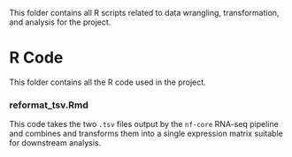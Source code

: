 This folder contains all R scripts related to data wrangling, transformation, and analysis for the project.

# R Code

This folder contains all the R code used in the project. 

### reformat_tsv.Rmd
This code takes the two `.tsv` files output by the `nf-core` RNA-seq pipeline and combines and transforms them into a single expression matrix suitable for downstream analysis.
